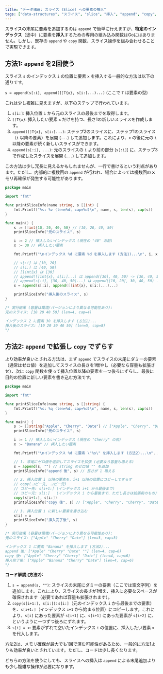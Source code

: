 ```yaml
---
title: "データ構造: スライス (Slice) への要素の挿入"
tags: ["data-structures", "スライス", "slice", "挿入", "append", "copy", "スライス操作"]
---
```


スライスの末尾に要素を追加するのは `append` で簡単に行えますが、**特定のインデックス**（途中）に要素を**挿入**するための専用の組み込み関数はGoにはありません。しかし、既存の `append` や `copy` 関数、スライス操作を組み合わせることで実現できます。

## 方法1: `append` を2回使う

スライス `s` のインデックス `i` の位置に要素 `x` を挿入する一般的な方法は以下の通りです。

`s = append(s[:i], append([]T{x}, s[i:]...)...)` (ここで `T` は要素の型)

これは少し複雑に見えますが、以下のステップで行われています。

1.  `s[i:]`: 挿入位置 `i` から元のスライスの最後までを取得します。
2.  `[]T{x}`: 挿入したい要素 `x` だけを持つ、長さ1の新しいスライスを作成します。
3.  `append([]T{x}, s[i:]...)`: ステップ2のスライスに、ステップ1のスライス（`i` 以降の要素）を展開 (`...`) して追加します。これにより、`x` の後に元の `i` 以降の要素が続く新しいスライスができます。
4.  `append(s[:i], ...)`: 元のスライスの `i` より前の部分 (`s[:i]`) に、ステップ3で作成したスライスを展開 (`...`) して追加します。

この方法は少し冗長に見えるかもしれませんが、一行で書けるという利点があります。ただし、内部的に複数回の `append` が行われ、場合によっては複数回のメモリ再確保が発生する可能性があります。

```go title="方法1: append を2回使って挿入"
package main

import "fmt"

func printSliceInfo(name string, s []int) {
	fmt.Printf("%s: %v (len=%d, cap=%d)\n", name, s, len(s), cap(s))
}

func main() {
	s := []int{10, 20, 40, 50} // [10, 20, 40, 50]
	printSliceInfo("元のスライス", s)

	i := 2 // 挿入したいインデックス (現在の "40" の前)
	x := 30 // 挿入したい要素

	fmt.Printf("\nインデックス %d に要素 %d を挿入します (方法1)...\n", i, x)

	// s[:i] は [10, 20]
	// s[i:] は [40, 50]
	// []int{x} は [30]
	// append([]int{x}, s[i:]...) は append([30], 40, 50) -> [30, 40, 50]
	// append(s[:i], [30, 40, 50]...) は append([10, 20], 30, 40, 50) -> [10, 20, 30, 40, 50]
	s = append(s[:i], append([]int{x}, s[i:]...)...)

	printSliceInfo("挿入後のスライス", s)
}

/* 実行結果 (容量は環境/バージョンにより異なる可能性あり):
元のスライス: [10 20 40 50] (len=4, cap=4)

インデックス 2 に要素 30 を挿入します (方法1)...
挿入後のスライス: [10 20 30 40 50] (len=5, cap=8)
*/
```

## 方法2: `append` で拡張し `copy` でずらす

より効率が良いとされる方法は、まず `append` でスライスの末尾にダミーの要素（通常はゼロ値）を追加してスライスの長さを1増やし（必要なら容量も拡張させ）、次に `copy` 関数を使って挿入位置以降の要素を一つ後ろにずらし、最後に目的の位置に新しい要素を書き込む方法です。

```go title="方法2: append + copy で挿入"
package main

import "fmt"

func printSliceInfo(name string, s []string) {
	fmt.Printf("%s: %q (len=%d, cap=%d)\n", name, s, len(s), cap(s))
}

func main() {
	s := []string{"Apple", "Cherry", "Date"} // ["Apple", "Cherry", "Date"]
	printSliceInfo("元のスライス", s)

	i := 1 // 挿入したいインデックス (現在の "Cherry" の前)
	x := "Banana" // 挿入したい要素

	fmt.Printf("\nインデックス %d に要素 \"%s\" を挿入します (方法2)...\n", i, x)

	// 1. 末尾にゼロ値を追加してスライスを拡張 (必要なら容量も増える)
	s = append(s, "") // string のゼロ値 "" を追加
	printSliceInfo("append 後", s) // 長さが 1 増える

	// 2. 挿入位置 i 以降の要素を、i+1 以降の位置にコピーしてずらす
	// copy(コピー先, コピー元)
	// コピー先: s[i+1:] (インデックス i+1 から最後まで)
	// コピー元: s[i:]   (インデックス i から最後まで、ただし長さは拡張前のもの)
	copy(s[i+1:], s[i:])
	printSliceInfo("copy 後", s) // ["Apple", "Cherry", "Cherry", "Date"] のようになる

	// 3. 挿入位置 i に新しい要素を書き込む
	s[i] = x
	printSliceInfo("挿入完了後", s)
}

/* 実行結果 (容量は環境/バージョンにより異なる可能性あり):
元のスライス: ["Apple" "Cherry" "Date"] (len=3, cap=3)

インデックス 1 に要素 "Banana" を挿入します (方法2)...
append 後: ["Apple" "Cherry" "Date" ""] (len=4, cap=6)
copy 後: ["Apple" "Cherry" "Cherry" "Date"] (len=4, cap=6)
挿入完了後: ["Apple" "Banana" "Cherry" "Date"] (len=4, cap=6)
*/
```

**コード解説 (方法2):**

1.  `s = append(s, "")`: スライスの末尾にダミーの要素（ここでは空文字列）を追加します。これにより、スライスの長さが1増え、挿入に必要なスペースが確保されます（必要であれば容量も拡張されます）。
2.  `copy(s[i+1:], s[i:])`: `s[i:]`（元のインデックス `i` から最後までの要素）を、`s[i+1:]`（インデックス `i+1` から始まる位置）にコピーします。これにより、`s[i]` にあった要素が `s[i+1]` に、`s[i+1]` にあった要素が `s[i+2]` に、というように一つずつ後ろにずれます。
3.  `s[i] = x`: 要素がずれて空いたインデックス `i` の位置に、挿入したい要素 `x` を代入します。

方法2は、メモリ確保が最大でも1回で済む可能性があるため、一般的に方法1よりも効率が良いとされています。ただし、コードは少し長くなります。

どちらの方法を使うにしても、スライスへの挿入は `append` による末尾追加よりも少し複雑な操作が必要になります。